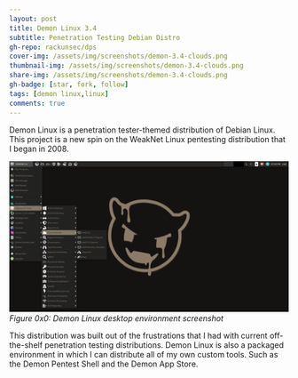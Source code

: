 ```yaml
---
layout: post
title: Demon Linux 3.4
subtitle: Penetration Testing Debian Distro
gh-repo: rackunsec/dps
cover-img: /assets/img/screenshots/demon-3.4-clouds.png
thumbnail-img: /assets/img/screenshots/demon-3.4-clouds.png
share-img: /assets/img/screenshots/demon-3.4-clouds.png
gh-badge: [star, fork, follow]
tags: [demon linux,linux]
comments: true
---
```


Demon Linux is a penetration tester-themed distribution of Debian Linux. This project is a new spin on the WeakNet Linux pentesting distribution that I began in 2008. 

![Demon Linux 3.4.x Screenshot](/assets/img/screenshots/demon-3.4-clouds.png "Demon Linux 3.4.x Screenshot")
_Figure 0x0: Demon Linux desktop environment screenshot_

This distribution was built out of the frustrations that I had with current off-the-shelf penetration testing distributions. Demon Linux is also a packaged environment in which I can distribute all of my own custom tools. Such as the Demon Pentest Shell and the Demon App Store.


